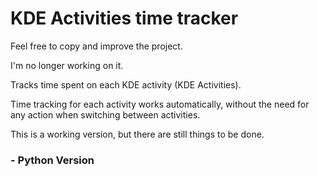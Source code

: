 # KDE Activities time tracker

Feel free to copy and improve the project.

I'm no longer working on it.


Tracks time spent on each KDE activity (KDE Activities). 

Time tracking for each activity works automatically, without the need for any action when switching between activities.


This is a working version, but there are still things to be done.



### - Python Version

